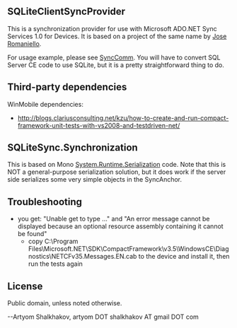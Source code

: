 SQLiteClientSyncProvider
------------------------

This is a synchronization provider for use with Microsoft ADO.NET Sync
Services 1.0 for Devices. It is based on a project of the same name by
[Jose Romaniello](https://sourceforge.net/p/sqliteclientsyn/).

For usage example, please see
[SyncComm](https://synccomm.codeplex.com/). You will have to convert
SQL Server CE code to use SQLite, but it is a pretty straightforward
thing to do.

Third-party dependencies
------------------------

WinMobile dependencies:
- http://blogs.clariusconsulting.net/kzu/how-to-create-and-run-compact-framework-unit-tests-with-vs2008-and-testdriven-net/

SQLiteSync.Synchronization
--------------------------

This is based on Mono
[System.Runtime.Serialization](https://github.com/mosa/Mono-Class-Libraries/tree/master/mcs/class/corlib/System.Runtime.Serialization)
code. Note that this is NOT a general-purpose serialization solution,
but it does work if the server side serializes some very simple
objects in the SyncAnchor.

Troubleshooting
---------------

* you get: "Unable get to type ..." and "An error message cannot be
  displayed because an optional resource assembly containing it cannot
  be found"
    * copy C:\Program
      Files\Microsoft.NET\SDK\CompactFramework\v3.5\WindowsCE\Diagnostics\NETCFv35.Messages.EN.cab
      to the device and install it, then run the tests again

License
-------

Public domain, unless noted otherwise.

--Artyom Shalkhakov, artyom DOT shalkhakov AT gmail DOT com
